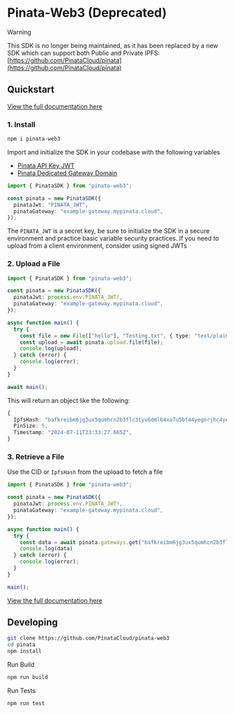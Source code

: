 # Pinata-Web3 (Deprecated)

> [!WARNING]
> This SDK is no longer being maintained, as it has been replaced by a new SDK which can support both Public and Private IPFS: [https://github.com/PinataCloud/pinata](https://github.com/PinataCloud/pinata)


## Quickstart

[View the full documentation here](https://docs.pinata.cloud/sdk-beta/getting-started)

### 1. Install

```bash
npm i pinata-web3
```

Import and initialize the SDK in your codebase with the following variables
- [Pinata API Key JWT](https://docs.pinata.cloud/account-management/api-keys)
- [Pinata Dedicated Gateway Domain](https://docs.pinata.cloud/gateways/dedicated-ipfs-gateways)

```typescript
import { PinataSDK } from "pinata-web3";

const pinata = new PinataSDK({
  pinataJwt: "PINATA_JWT",
  pinataGateway: "example-gateway.mypinata.cloud",
});
```

<Note>The `PINATA_JWT` is a secret key, be sure to initialize the SDK in a secure environment and practice basic variable security practices. If you need to upload from a client environment, consider using signed JWTs</Note>

### 2. Upload a File

```typescript
import { PinataSDK } from "pinata-web3";

const pinata = new PinataSDK({
  pinataJwt: process.env.PINATA_JWT!,
  pinataGateway: "example-gateway.mypinata.cloud",
});

async function main() {
  try {
    const file = new File(["hello"], "Testing.txt", { type: "text/plain" });
    const upload = await pinata.upload.file(file);
    console.log(upload);
  } catch (error) {
    console.log(error);
  }
}

await main();
```

This will return an object like the following:

```typescript
{
  IpfsHash: "bafkreibm6jg3ux5qumhcn2b3flc3tyu6dmlb4xa7u5bf44yegnrjhc4yeq",
  PinSize: 5,
  Timestamp: "2024-07-11T23:33:27.665Z",
}
```

### 3. Retrieve a File

Use the CID or `IpfsHash` from the upload to fetch a file

```typescript
import { PinataSDK } from "pinata-web3";

const pinata = new PinataSDK({
  pinataJwt: process.env.PINATA_JWT!,
  pinataGateway: "example-gateway.mypinata.cloud",
});

async function main() {
  try {
    const data = await pinata.gateways.get("bafkreibm6jg3ux5qumhcn2b3flc3tyu6dmlb4xa7u5bf44yegnrjhc4yeq");
    console.log(data)
  } catch (error) {
    console.log(error);
  }
}

main();
```

[View the full documentation here](https://docs.pinata.cloud/web3/sdk/getting-started)

## Developing

```bash
git clone https://github.com/PinataCloud/pinata-web3
cd pinata
npm install
```

Run Build
```bash
npm run build
```

Run Tests
```bash
npm run test
```
